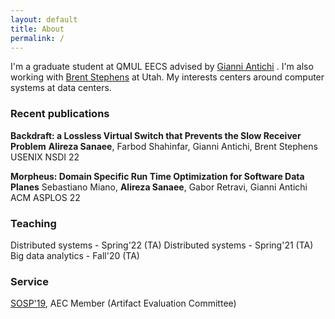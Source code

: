 ```yaml
---
layout: default
title: About
permalink: /
---
```


I'm a graduate student at QMUL EECS advised by [Gianni Antichi](https://gianniantichi.github.io/)
. I'm also working with [Brent Stephens](https://www.cs.utah.edu/~brent/)
 at Utah. My interests centers around computer systems at data centers.

### Recent publications
**Backdraft: a Lossless Virtual Switch that Prevents the Slow Receiver Problem**
**Alireza Sanaee**, Farbod Shahinfar, Gianni Antichi, Brent Stephens
USENIX NSDI 22


**Morpheus: Domain Specific Run Time Optimization for Software Data Planes**
Sebastiano Miano, **Alireza Sanaee**, Gabor Retravi, Gianni Antichi
ACM ASPLOS 22

### Teaching
Distributed systems - Spring'22 (TA)
Distributed systems - Spring'21 (TA)
Big data analytics - Fall'20 (TA)

### Service
[SOSP'19](https://sysartifacts.github.io), AEC Member (Artifact Evaluation Committee)

